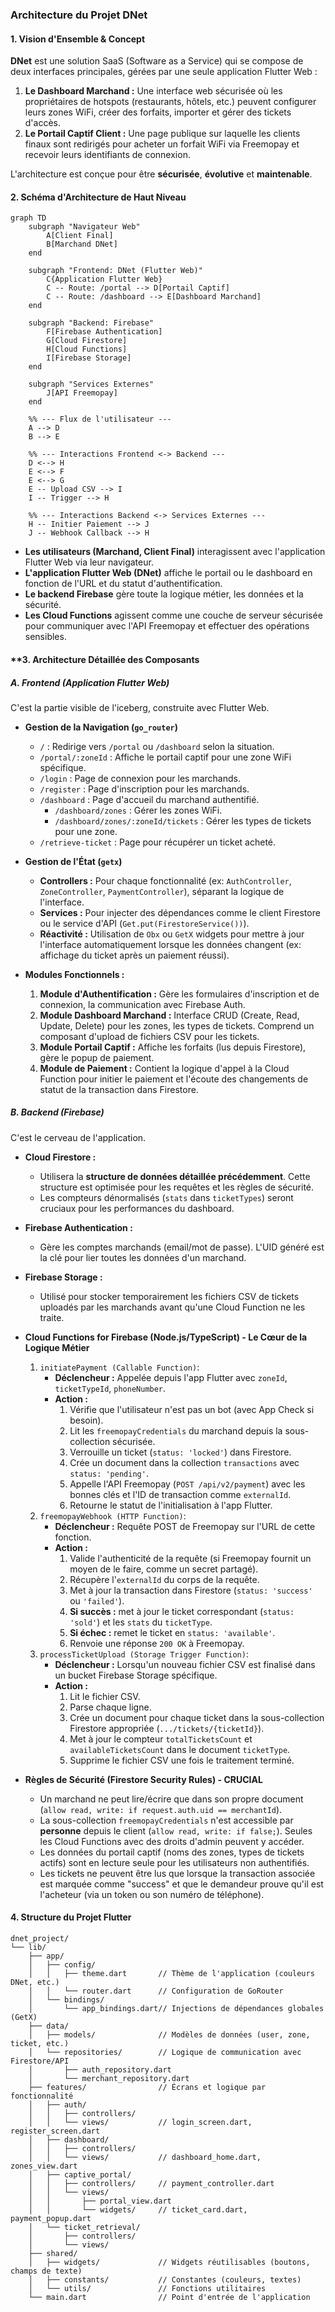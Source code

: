 ### **Architecture du Projet DNet**

#### **1. Vision d'Ensemble & Concept**

**DNet** est une solution SaaS (Software as a Service) qui se compose de deux interfaces principales, gérées par une seule application Flutter Web :

1.  **Le Dashboard Marchand :** Une interface web sécurisée où les propriétaires de hotspots (restaurants, hôtels, etc.) peuvent configurer leurs zones WiFi, créer des forfaits, importer et gérer des tickets d'accès.
2.  **Le Portail Captif Client :** Une page publique sur laquelle les clients finaux sont redirigés pour acheter un forfait WiFi via Freemopay et recevoir leurs identifiants de connexion.

L'architecture est conçue pour être **sécurisée**, **évolutive** et **maintenable**.

#### **2. Schéma d'Architecture de Haut Niveau**

```mermaid
graph TD
    subgraph "Navigateur Web"
        A[Client Final]
        B[Marchand DNet]
    end

    subgraph "Frontend: DNet (Flutter Web)"
        C{Application Flutter Web}
        C -- Route: /portal --> D[Portail Captif]
        C -- Route: /dashboard --> E[Dashboard Marchand]
    end

    subgraph "Backend: Firebase"
        F[Firebase Authentication]
        G[Cloud Firestore]
        H[Cloud Functions]
        I[Firebase Storage]
    end

    subgraph "Services Externes"
        J[API Freemopay]
    end

    %% --- Flux de l'utilisateur ---
    A --> D
    B --> E

    %% --- Interactions Frontend <-> Backend ---
    D <--> H
    E <--> F
    E <--> G
    E -- Upload CSV --> I
    I -- Trigger --> H

    %% --- Interactions Backend <-> Services Externes ---
    H -- Initier Paiement --> J
    J -- Webhook Callback --> H
```
*   **Les utilisateurs (Marchand, Client Final)** interagissent avec l'application Flutter Web via leur navigateur.
*   **L'application Flutter Web (DNet)** affiche le portail ou le dashboard en fonction de l'URL et du statut d'authentification.
*   **Le backend Firebase** gère toute la logique métier, les données et la sécurité.
*   **Les Cloud Functions** agissent comme une couche de serveur sécurisée pour communiquer avec l'API Freemopay et effectuer des opérations sensibles.

#### **3. Architecture Détaillée des Composants

##### **A. Frontend (Application Flutter Web)**

C'est la partie visible de l'iceberg, construite avec Flutter Web.

*   **Gestion de la Navigation (`go_router`)**
    *   `/` : Redirige vers `/portal` ou `/dashboard` selon la situation.
    *   `/portal/:zoneId` : Affiche le portail captif pour une zone WiFi spécifique.
    *   `/login` : Page de connexion pour les marchands.
    *   `/register` : Page d'inscription pour les marchands.
    *   `/dashboard` : Page d'accueil du marchand authentifié.
        *   `/dashboard/zones` : Gérer les zones WiFi.
        *   `/dashboard/zones/:zoneId/tickets` : Gérer les types de tickets pour une zone.
    *   `/retrieve-ticket` : Page pour récupérer un ticket acheté.

*   **Gestion de l'État (`getx`)**
    *   **Controllers :** Pour chaque fonctionnalité (ex: `AuthController`, `ZoneController`, `PaymentController`), séparant la logique de l'interface.
    *   **Services :** Pour injecter des dépendances comme le client Firestore ou le service d'API (`Get.put(FirestoreService())`).
    *   **Réactivité :** Utilisation de `Obx` ou `GetX` widgets pour mettre à jour l'interface automatiquement lorsque les données changent (ex: affichage du ticket après un paiement réussi).

*   **Modules Fonctionnels :**
    1.  **Module d'Authentification :** Gère les formulaires d'inscription et de connexion, la communication avec Firebase Auth.
    2.  **Module Dashboard Marchand :** Interface CRUD (Create, Read, Update, Delete) pour les zones, les types de tickets. Comprend un composant d'upload de fichiers CSV pour les tickets.
    3.  **Module Portail Captif :** Affiche les forfaits (lus depuis Firestore), gère le popup de paiement.
    4.  **Module de Paiement :** Contient la logique d'appel à la Cloud Function pour initier le paiement et l'écoute des changements de statut de la transaction dans Firestore.

##### **B. Backend (Firebase)**

C'est le cerveau de l'application.

*   **Cloud Firestore :**
    *   Utilisera la **structure de données détaillée précédemment**. Cette structure est optimisée pour les requêtes et les règles de sécurité.
    *   Les compteurs dénormalisés (`stats` dans `ticketTypes`) seront cruciaux pour les performances du dashboard.

*   **Firebase Authentication :**
    *   Gère les comptes marchands (email/mot de passe). L'UID généré est la clé pour lier toutes les données d'un marchand.

*   **Firebase Storage :**
    *   Utilisé pour stocker temporairement les fichiers CSV de tickets uploadés par les marchands avant qu'une Cloud Function ne les traite.

*   **Cloud Functions for Firebase (Node.js/TypeScript) - **Le Cœur de la Logique Métier****
    1.  `initiatePayment (Callable Function)`:
        *   **Déclencheur :** Appelée depuis l'app Flutter avec `zoneId`, `ticketTypeId`, `phoneNumber`.
        *   **Action :**
            1.  Vérifie que l'utilisateur n'est pas un bot (avec App Check si besoin).
            2.  Lit les `freemopayCredentials` du marchand depuis la sous-collection sécurisée.
            3.  Verrouille un ticket (`status: 'locked'`) dans Firestore.
            4.  Crée un document dans la collection `transactions` avec `status: 'pending'`.
            5.  Appelle l'API Freemopay (`POST /api/v2/payment`) avec les bonnes clés et l'ID de transaction comme `externalId`.
            6.  Retourne le statut de l'initialisation à l'app Flutter.
    2.  `freemopayWebhook (HTTP Function)`:
        *   **Déclencheur :** Requête POST de Freemopay sur l'URL de cette fonction.
        *   **Action :**
            1.  Valide l'authenticité de la requête (si Freemopay fournit un moyen de le faire, comme un secret partagé).
            2.  Récupère l'`externalId` du corps de la requête.
            3.  Met à jour la transaction dans Firestore (`status: 'success'` ou `'failed'`).
            4.  **Si succès :** met à jour le ticket correspondant (`status: 'sold'`) et les `stats` du `ticketType`.
            5.  **Si échec :** remet le ticket en `status: 'available'`.
            6.  Renvoie une réponse `200 OK` à Freemopay.
    3.  `processTicketUpload (Storage Trigger Function)`:
        *   **Déclencheur :** Lorsqu'un nouveau fichier CSV est finalisé dans un bucket Firebase Storage spécifique.
        *   **Action :**
            1.  Lit le fichier CSV.
            2.  Parse chaque ligne.
            3.  Crée un document pour chaque ticket dans la sous-collection Firestore appropriée (`.../tickets/{ticketId}`).
            4.  Met à jour le compteur `totalTicketsCount` et `availableTicketsCount` dans le document `ticketType`.
            5.  Supprime le fichier CSV une fois le traitement terminé.

*   **Règles de Sécurité (Firestore Security Rules) - CRUCIAL**
    *   Un marchand ne peut lire/écrire que dans son propre document (`allow read, write: if request.auth.uid == merchantId`).
    *   La sous-collection `freemopayCredentials` n'est accessible par **personne** depuis le client (`allow read, write: if false;`). Seules les Cloud Functions avec des droits d'admin peuvent y accéder.
    *   Les données du portail captif (noms des zones, types de tickets actifs) sont en lecture seule pour les utilisateurs non authentifiés.
    *   Les tickets ne peuvent être lus que lorsque la transaction associée est marquée comme "success" et que le demandeur prouve qu'il est l'acheteur (via un token ou son numéro de téléphone).

#### **4. Structure du Projet Flutter**

```
dnet_project/
└── lib/
    ├── app/
    │   ├── config/
    │   │   ├── theme.dart       // Thème de l'application (couleurs DNet, etc.)
    │   │   └── router.dart      // Configuration de GoRouter
    │   └── bindings/
    │       └── app_bindings.dart// Injections de dépendances globales (GetX)
    ├── data/
    │   ├── models/              // Modèles de données (user, zone, ticket, etc.)
    │   └── repositories/        // Logique de communication avec Firestore/API
    │       ├── auth_repository.dart
    │       └── merchant_repository.dart
    ├── features/                // Écrans et logique par fonctionnalité
    │   ├── auth/
    │   │   ├── controllers/
    │   │   └── views/           // login_screen.dart, register_screen.dart
    │   ├── dashboard/
    │   │   ├── controllers/
    │   │   └── views/           // dashboard_home.dart, zones_view.dart
    │   ├── captive_portal/
    │   │   ├── controllers/     // payment_controller.dart
    │   │   └── views/
    │   │       ├── portal_view.dart
    │   │       └── widgets/     // ticket_card.dart, payment_popup.dart
    │   └── ticket_retrieval/
    │       ├── controllers/
    │       └── views/
    ├── shared/
    │   ├── widgets/             // Widgets réutilisables (boutons, champs de texte)
    │   ├── constants/           // Constantes (couleurs, textes)
    │   └── utils/               // Fonctions utilitaires
    └── main.dart                // Point d'entrée de l'application
```